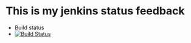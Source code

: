 # This is my jenkins status feedback

* Build status
* [![Build Status](http://132.145.29.254:8080/buildStatus/icon?job=mvn-compile)](http://132.145.29.254:8080/job/mvn-compile/)
